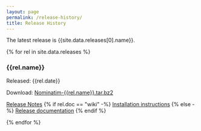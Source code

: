 ```yaml
---
layout: page
permalink: /release-history/
title: Release History
---
```


The latest release is {{site.data.releases[0].name}}.

{% for rel in site.data.releases %}

### {{rel.name}}

Released: {{rel.date}}

Download: [Nominatim-{{rel.name}}.tar.bz2](https://www.nominatim.org/release/Nominatim-{{rel.name}}.tar.bz2)

[Release Notes](https://github.com/openstreetmap/Nominatim/releases/tag/v{{rel.name}})
{% if rel.doc == "wiki" -%}
[Installation instructions](https://wiki.openstreetmap.org/wiki/Nominatim/Installation)
{% else -%}
[Release documentation](/release-docs/{{rel.name}}/)
{% endif %}


{% endfor %}

